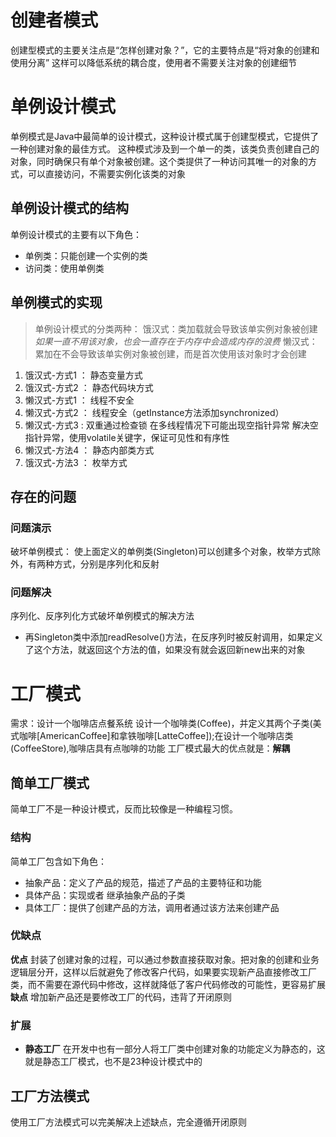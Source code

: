 # 创建者模式
创建型模式的主要关注点是“怎样创建对象？”，它的主要特点是“将对象的创建和使用分离”
这样可以降低系统的耦合度，使用者不需要关注对象的创建细节

# 单例设计模式
单例模式是Java中最简单的设计模式，这种设计模式属于创建型模式，它提供了一种创建对象的最佳方式。
这种模式涉及到一个单一的类，该类负责创建自己的对象，同时确保只有单个对象被创建。这个类提供了一种访问其唯一的对象的方式，可以直接访问，不需要实例化该类的对象
## 单例设计模式的结构
单例设计模式的主要有以下角色：
* 单例类：只能创建一个实例的类
* 访问类：使用单例类
## 单例模式的实现
> 单例设计模式的分类两种：
>   饿汉式：类加载就会导致该单实例对象被创建    *如果一直不用该对象，也会一直存在于内存中会造成内存的浪费*
>   懒汉式：累加在不会导致该单实例对象被创建，而是首次使用该对象时才会创建
1. 饿汉式-方式1 ： 静态变量方式   
2. 饿汉式-方式2 ： 静态代码块方式
3. 懒汉式-方式1 ： 线程不安全
4. 懒汉式-方式2 ： 线程安全（getInstance方法添加synchronized）
5. 懒汉式-方式3 :  双重通过检查锁 在多线程情况下可能出现空指针异常 解决空指针异常，使用volatile关键字，保证可见性和有序性
6. 懒汉式-方法4 ： 静态内部类方式
7. 饿汉式-方法3 ： 枚举方式
## 存在的问题
### 问题演示
破坏单例模式：
使上面定义的单例类(Singleton)可以创建多个对象，枚举方式除外，有两种方式，分别是序列化和反射
### 问题解决
序列化、反序列化方式破坏单例模式的解决方法
* 再Singleton类中添加readResolve()方法，在反序列时被反射调用，如果定义了这个方法，就返回这个方法的值，如果没有就会返回新new出来的对象

# 工厂模式
需求：设计一个咖啡店点餐系统
设计一个咖啡类(Coffee)，并定义其两个子类(美式咖啡[AmericanCoffee]和拿铁咖啡[LatteCoffee]);在设计一个咖啡店类(CoffeeStore),咖啡店具有点咖啡的功能
工厂模式最大的优点就是：**解耦**
## 简单工厂模式
简单工厂不是一种设计模式，反而比较像是一种编程习惯。
### 结构
简单工厂包含如下角色：
* 抽象产品：定义了产品的规范，描述了产品的主要特征和功能
* 具体产品：实现或者 继承抽象产品的子类
* 具体工厂：提供了创建产品的方法，调用者通过该方法来创建产品
### 优缺点
**优点**
封装了创建对象的过程，可以通过参数直接获取对象。把对象的创建和业务逻辑层分开，这样以后就避免了修改客户代码，如果要实现新产品直接修改工厂类，而不需要在源代码中修改，这样就降低了客户代码修改的可能性，更容易扩展
**缺点**
增加新产品还是要修改工厂的代码，违背了开闭原则
### 扩展
* **静态工厂**
在开发中也有一部分人将工厂类中创建对象的功能定义为静态的，这就是静态工厂模式，也不是23种设计模式中的
## 工厂方法模式
使用工厂方法模式可以完美解决上述缺点，完全遵循开闭原则